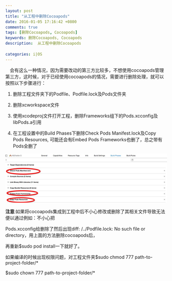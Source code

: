```yaml
---
layout: post
title: "从工程中删除Cocoapods"
date: 2016-01-05 17:16:42 +0800
comments: true
tags: [删除Cocoapods, Cocoapods]
keywords: 删除Cocoapods, Cocoapods
description:  从工程中删除Cocoapods

categories: i|OS
---
```

&emsp;会有这么一种情况，因为需要改动的第三方比较多，不想使用cocoapods管理第三方，这时候，对于已经使用cocoapods的情况，需要进行删除处理，就可以按照以下步骤进行：

1. 删除工程文件夹下的Podfile、Podfile.lock及Pods文件夹

2. 删除xcworkspace文件

3. 使用xcodeproj文件打开工程，删除Frameworks组下的Pods.xcconfig及libPods.a引用

4. 在工程设置中的Build Phases下删除Check Pods Manifest.lock及Copy Pods Resources, 可能还会有Embed Pods Frameworks也删了，总之带有Pods全删了
<!--more-->
![删除图](/images/delcocopods.png)

**注意**:如果将cocoapods集成到工程中后不小心修改或删除了其相关文件导致无法便以通过例如：不小心把

Pods.xcconfig给删除了然后出现diff: /../Podfile.lock: No such file or directory，用上面的方法删除cocoapods后，

再重新$sudo pod install一下就好了。

如果编译的时候出现权限问题，对工程文件夹$sudo chmod 777 path-to-project-folder/*

$sudo chown 777 path-to-project-folder/*

